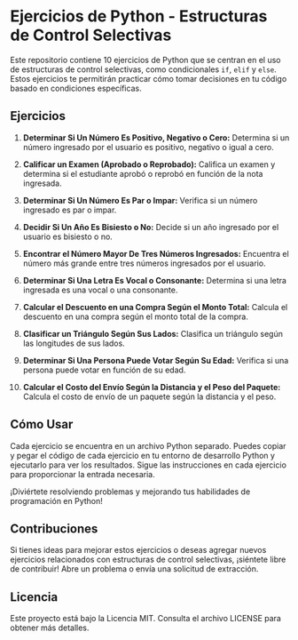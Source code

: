 # Ejercicios de Python - Estructuras de Control Selectivas

Este repositorio contiene 10 ejercicios de Python que se centran en el uso de estructuras de control selectivas, como condicionales `if`, `elif` y `else`. Estos ejercicios te permitirán practicar cómo tomar decisiones en tu código basado en condiciones específicas.

## Ejercicios

1. **Determinar Si Un Número Es Positivo, Negativo o Cero:** Determina si un número ingresado por el usuario es positivo, negativo o igual a cero.

2. **Calificar un Examen (Aprobado o Reprobado):** Califica un examen y determina si el estudiante aprobó o reprobó en función de la nota ingresada.

3. **Determinar Si Un Número Es Par o Impar:** Verifica si un número ingresado es par o impar.

4. **Decidir Si Un Año Es Bisiesto o No:** Decide si un año ingresado por el usuario es bisiesto o no.

5. **Encontrar el Número Mayor De Tres Números Ingresados:** Encuentra el número más grande entre tres números ingresados por el usuario.

6. **Determinar Si Una Letra Es Vocal o Consonante:** Determina si una letra ingresada es una vocal o una consonante.

7. **Calcular el Descuento en una Compra Según el Monto Total:** Calcula el descuento en una compra según el monto total de la compra.

8. **Clasificar un Triángulo Según Sus Lados:** Clasifica un triángulo según las longitudes de sus lados.

9. **Determinar Si Una Persona Puede Votar Según Su Edad:** Verifica si una persona puede votar en función de su edad.

10. **Calcular el Costo del Envío Según la Distancia y el Peso del Paquete:** Calcula el costo de envío de un paquete según la distancia y el peso.

## Cómo Usar

Cada ejercicio se encuentra en un archivo Python separado. Puedes copiar y pegar el código de cada ejercicio en tu entorno de desarrollo Python y ejecutarlo para ver los resultados. Sigue las instrucciones en cada ejercicio para proporcionar la entrada necesaria.

¡Diviértete resolviendo problemas y mejorando tus habilidades de programación en Python!

## Contribuciones

Si tienes ideas para mejorar estos ejercicios o deseas agregar nuevos ejercicios relacionados con estructuras de control selectivas, ¡siéntete libre de contribuir! Abre un problema o envía una solicitud de extracción.

## Licencia

Este proyecto está bajo la Licencia MIT. Consulta el archivo LICENSE para obtener más detalles.
